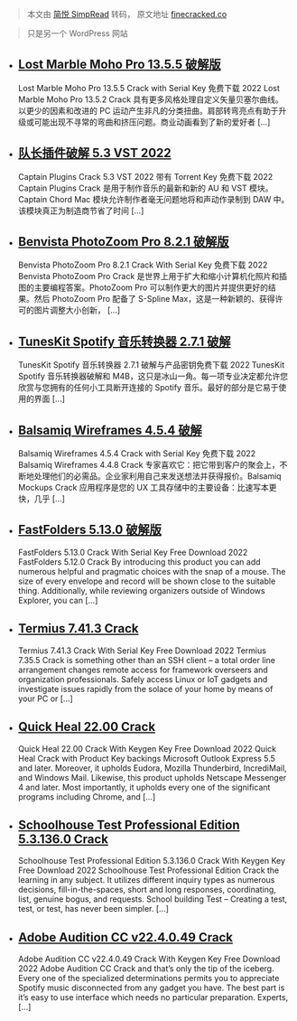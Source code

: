 > 本文由 [简悦 SimpRead](http://ksria.com/simpread/) 转码， 原文地址 [finecracked.co](https://finecracked.co/page/13/)

> 只是另一个 WordPress 网站

*   [Lost Marble Moho Pro 13.5.5 破解版](https://finecracked.co/lost-marble-moho-pro-crack/)
    -------------------------------------------------------------------------------------
    
    Lost Marble Moho Pro 13.5.5 Crack with Serial Key 免费下载 2022 Lost Marble Moho Pro 13.5.2 Crack 具有更多风格处理自定义矢量贝塞尔曲线。以更少的因素和改进的 PC 运动产生非凡的分类扭曲。肩部转弯亮点有助于升级或可能出现不寻常的弯曲和挤压问题。商业动画看到了新的爱好者 […]
    
*   [队长插件破解 5.3 VST 2022](https://finecracked.co/captain-plugins-crack/)
    --------------------------------------------------------------------
    
    Captain Plugins Crack 5.3 VST 2022 带有 Torrent Key 免费下载 2022 Captain Plugins Crack 是用于制作音乐的最新和新的 AU 和 VST 模块。Captain Chord Mac 模块允许制作者毫无问题地将和声动作录制到 DAW 中。该模块真正为制造商节省了时间 […]
    
*   [Benvista PhotoZoom Pro 8.2.1 破解版](https://finecracked.co/benvista-photozoom-pro-crack/)
    ----------------------------------------------------------------------------------------
    
    Benvista PhotoZoom Pro 8.2.1 Crack With Serial Key 免费下载 2022 Benvista PhotoZoom Pro Crack 是世界上用于扩大和缩小计算机化照片和插图的主要编程答案。PhotoZoom Pro 可以制作更大的图片并提供更好的结果。然后 PhotoZoom Pro 配备了 S-Spline Max，这是一种新颖的、获得许可的图片调整大小创新， [...]
    
*   [TunesKit Spotify 音乐转换器 2.7.1 破解](https://finecracked.co/tuneskit-spotify-music-converter-crack/)
    -------------------------------------------------------------------------------------------------
    
    TunesKit Spotify 音乐转换器 2.7.1 破解与产品密钥免费下载 2022 TunesKit Spotify 音乐转换器破解和 M4B，这只是冰山一角。每一项专业决定都允许您欣赏与您拥有的任何小工具断开连接的 Spotify 音乐。最好的部分是它易于使用的界面 [...]
    
*   [Balsamiq Wireframes 4.5.4 破解](https://finecracked.co/balsamiq-wireframes-crack/)
    ---------------------------------------------------------------------------------
    
    Balsamiq Wireframes 4.5.4 Crack with Serial Key 免费下载 2022 Balsamiq Wireframes 4.4.8 Crack 专家喜欢它：把它带到客户的聚会上，不断地处理他们的必需品。企业家利用自己来发送想法并获得报价。Balsamiq Mockups Crack 应用程序是您的 UX 工具存储中的主要设备：比速写本更快，几乎 [...]
    
*   [FastFolders 5.13.0 破解版](https://finecracked.co/fastfolders-crack/)
    -------------------------------------------------------------------
    
    FastFolders 5.13.0 Crack With Serial Key Free Download 2022 FastFolders 5.12.0 Crack By introducing this product you can add numerous helpful and pragmatic choices with the snap of a mouse. The size of every envelope and record will be shown close to the suitable thing. Additionally, while reviewing organizers outside of Windows Explorer, you can […]
    
*   [Termius 7.41.3 Crack](https://finecracked.co/termius-crack/)
    -------------------------------------------------------------
    
    Termius 7.41.3 Crack With Serial Key Free Download 2022 Termius 7.35.5 Crack is something other than an SSH client – a total order line arrangement changes remote access for framework overseers and organization professionals. Safely access Linux or IoT gadgets and investigate issues rapidly from the solace of your home by means of your PC or […]
    
*   [Quick Heal 22.00 Crack](https://finecracked.co/quick-heal-crack/)
    ------------------------------------------------------------------
    
    Quick Heal 22.00 Crack With Keygen Key Free Download 2022 Quick Heal Crack with Product Key backings Microsoft Outlook Express 5.5 and later. Moreover, it upholds Eudora, Mozilla Thunderbird, IncrediMail, and Windows Mail. Likewise, this product upholds Netscape Messenger 4 and later. Most importantly, it upholds every one of the significant programs including Chrome, and […]
    
*   [Schoolhouse Test Professional Edition 5.3.136.0 Crack](https://finecracked.co/schoolhouse-test-professional-edition-crack/)
    ----------------------------------------------------------------------------------------------------------------------------
    
    Schoolhouse Test Professional Edition 5.3.136.0 Crack With Keygen Key Free Download 2022 Schoolhouse Test Professional Edition Crack the learning in any subject. It utilizes different inquiry types as numerous decisions, fill-in-the-spaces, short and long responses, coordinating, list, genuine bogus, and requests. School building Test – Creating a test, test, or test, has never been simpler. […]
    
*   [Adobe Audition CC v22.4.0.49 Crack](https://finecracked.co/adobe-audition-cc-crack/)
    -------------------------------------------------------------------------------------
    
    Adobe Audition CC v22.4.0.49 Crack With Keygen Key Free Download 2022 Adobe Audition CC Crack and that’s only the tip of the iceberg. Every one of the specialized determinations permits you to appreciate Spotify music disconnected from any gadget you have. The best part is it’s easy to use interface which needs no particular preparation. Experts, […]